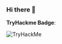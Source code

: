 ### Hi there 👋

**TryHackme Badge**:

<img src="https://tryhackme-badges.s3.amazonaws.com/Mene.png" alt="TryHackMe">
